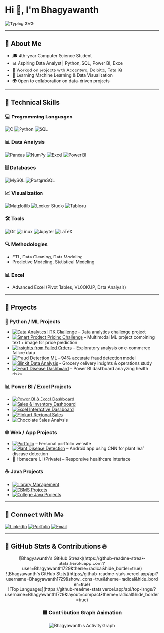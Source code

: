 # Hi 👋, I'm Bhagyawanth

![Typing SVG](https://readme-typing-svg.demolab.com?font=Fira+Code&size=28&pause=1000&color=00F7FF&center=true&vCenter=true&width=800&lines=4th-%20Year%20Computer%20Science%20Student;Aspiring%20Data%20Analyst;Python%20%7C%20SQL%20%7C%20Power%20BI%20%7C%20Excel;Learning%20Machine%20Learning%20%26%20Data%20Visualization)

---

## 🔹 About Me
- 🎓 4th-year Computer Science Student  
- 📊 Aspiring Data Analyst | Python, SQL, Power BI, Excel  
- 💼 Worked on projects with Accenture, Deloitte, Tata iQ  
- 🌱 Learning Machine Learning & Data Visualization  
- 🌍 Open to collaboration on data-driven projects  

---

## 🔹 Technical Skills

### 💻 Programming Languages
![C](https://img.shields.io/badge/C-00599C?style=for-the-badge&logo=c&logoColor=white)
![Python](https://img.shields.io/badge/Python-3776AB?style=for-the-badge&logo=python&logoColor=white)
![SQL](https://img.shields.io/badge/SQL-4479A1?style=for-the-badge&logo=mysql&logoColor=white)

### 📊 Data Analysis
![Pandas](https://img.shields.io/badge/Pandas-150458?style=for-the-badge&logo=pandas&logoColor=white)
![NumPy](https://img.shields.io/badge/NumPy-013243?style=for-the-badge&logo=numpy&logoColor=white)
![Excel](https://img.shields.io/badge/Excel-217346?style=for-the-badge&logo=microsoft-excel&logoColor=white)
![Power BI](https://img.shields.io/badge/Power%20BI-F2C811?style=for-the-badge&logo=power-bi&logoColor=black)

### 🗄️ Databases
![MySQL](https://img.shields.io/badge/MySQL-4479A1?style=for-the-badge&logo=mysql&logoColor=white)
![PostgreSQL](https://img.shields.io/badge/PostgreSQL-336791?style=for-the-badge&logo=postgresql&logoColor=white)

### 📈 Visualization
![Matplotlib](https://img.shields.io/badge/Matplotlib-11557C?style=for-the-badge&logo=matplotlib&logoColor=white)
![Looker Studio](https://img.shields.io/badge/Looker_Studio-FF6F00?style=for-the-badge&logo=google&logoColor=white)
![Tableau](https://img.shields.io/badge/Tableau-E97627?style=for-the-badge&logo=tableau&logoColor=white)

### 🛠️ Tools
![Git](https://img.shields.io/badge/Git-F05032?style=for-the-badge&logo=git&logoColor=white)
![Linux](https://img.shields.io/badge/Linux-FCC624?style=for-the-badge&logo=linux&logoColor=black)
![Jupyter](https://img.shields.io/badge/Jupyter-F37626?style=for-the-badge&logo=jupyter&logoColor=white)
![LaTeX](https://img.shields.io/badge/LaTeX-008080?style=for-the-badge&logo=latex&logoColor=white)

### 🔍 Methodologies
- ETL, Data Cleaning, Data Modeling  
- Predictive Modeling, Statistical Modeling  

### 📊 Excel
- Advanced Excel (Pivot Tables, VLOOKUP, Data Analysis)  

---

## 🔹 Projects

### 🐍 Python / ML Projects
- [![Data Analytics IITK Challenge](https://img.shields.io/badge/Data_Analytics_IITK_Challenge-ML-blue?style=for-the-badge&logo=python)](https://github.com/Bhagyawanth1729/Data-Analytics_Challenge) – Data analytics challenge project  
- [![Smart Product Pricing Challenge](https://img.shields.io/badge/Smart_Product_Pricing-ML-blue?style=for-the-badge&logo=python)](https://github.com/Bhagyawanth1729/Smart_Product_Pricing_Challenge) – Multimodal ML project combining text + image for price prediction  
- [![Insights from Failed Orders](https://img.shields.io/badge/Insights_Failed_Orders-Data-ff69b4?style=for-the-badge&logo=python)](https://github.com/Bhagyawanth1729/Insights-from-Failed-Orders) – Exploratory analysis on e-commerce failure data  
- [![Fraud Detection ML](https://img.shields.io/badge/Fraud_Detection-ML-red?style=for-the-badge&logo=python)](https://github.com/Bhagyawanth1729/Fraud-Detection-using-Machine-Learning-Full-Python-Data-Analyst-Project-94-Accuracy-) – 94% accurate fraud detection model  
- [![Blinkit Data Analysis](https://img.shields.io/badge/Blinkit-Analysis-yellow?style=for-the-badge&logo=python)](https://github.com/Bhagyawanth1729/-Blinkit-Data-Analysis-Python) – Grocery delivery insights & operations study  
- [![Heart Disease Dashboard](https://img.shields.io/badge/Heart_Disease-Dashboard-red?style=for-the-badge&logo=power-bi)](https://github.com/Bhagyawanth1729/Heart-Disease-Analysis-Dashboard) – Power BI dashboard analyzing health risks  

### 📊 Power BI / Excel Projects
- [![Power BI & Excel Dashboard](https://img.shields.io/badge/PowerBI_Excel-Dashboard-green?style=for-the-badge&logo=power-bi)](https://github.com/Bhagyawanth1729/PowerBI_Excel_Interactive_Dashboard)  
- [![Sales & Inventory Dashboard](https://img.shields.io/badge/Sales_Inventory-Dashboard-orange?style=for-the-badge&logo=excel)](https://github.com/Bhagyawanth1729/Sales-and-Inventory-Dashboard-using-Power-BI)  
- [![Excel Interactive Dashboard](https://img.shields.io/badge/Excel_Interactive-Dashboard-blueviolet?style=for-the-badge&logo=excel)](https://github.com/Bhagyawanth1729/Full-Project-in-Excel-with-Interactive-Dashboard-)  
- [![Flipkart Regional Sales](https://img.shields.io/badge/Flipkart-Analysis-yellowgreen?style=for-the-badge&logo=excel)](https://github.com/Bhagyawanth1729/Flipkart_Regional_Sales_Analysis)  
- [![Chocolate Sales Analysis](https://img.shields.io/badge/Chocolate-Sales-red?style=for-the-badge&logo=excel)](https://github.com/Bhagyawanth1729/Chocolate-Sales-)  

### 🌐 Web / App Projects
- [![Portfolio](https://img.shields.io/badge/Portfolio-Website-blue?style=for-the-badge&logo=github)](https://github.com/Bhagyawanth1729/Portfolio) – Personal portfolio website  
- [![Plant Disease Detection](https://img.shields.io/badge/Plant_Disease-App-green?style=for-the-badge&logo=android)](https://github.com/Bhagyawanth1729/Plant-Disease-Detection-App) – Android app using CNN for plant leaf disease detection  
- 🏥 Homecare UI (Private) – Responsive healthcare interface  

### ☕ Java Projects
- [![Library Management](https://img.shields.io/badge/Library-Management-orange?style=for-the-badge&logo=java)](https://github.com/Bhagyawanth1729/Librarymanagementproject)  
- [![DBMS Projects](https://img.shields.io/badge/DBMS-Java-blue?style=for-the-badge&logo=java)](https://github.com/Bhagyawanth1729/DBMS-PROJECT)  
- [![College Java Projects](https://img.shields.io/badge/College_Projects-Java-red?style=for-the-badge&logo=java)](https://github.com/Bhagyawanth1729/College_projects)  

---

## 🔹 Connect with Me
[![LinkedIn](https://img.shields.io/badge/-LinkedIn-0A66C2?style=for-the-badge&logo=linkedin&logoColor=white)](https://www.linkedin.com/in/bhagyawanthningappa/)
[![Portfolio](https://img.shields.io/badge/-Portfolio-181717?style=for-the-badge&logo=github&logoColor=white)](https://bhagyawanth1729.github.io/Portfolio/)
[![Email](https://img.shields.io/badge/-Email-D14836?style=for-the-badge&logo=gmail&logoColor=white)](mailto:bhagyawanthningappa.com)

---

## 🔹 GitHub Stats & Contributions 🔥

<div align="center">
![Bhagyawanth's GitHub Streak](https://github-readme-streak-stats.herokuapp.com/?user=Bhagyawanth1729&theme=radical&hide_border=true)<br>
![Bhagyawanth's GitHub Stats](https://github-readme-stats.vercel.app/api?username=Bhagyawanth1729&show_icons=true&theme=radical&hide_border=true)<br>
![Top Languages](https://github-readme-stats.vercel.app/api/top-langs/?username=Bhagyawanth1729&layout=compact&theme=radical&hide_border=true)

### 🟩 Contribution Graph Animation
![Bhagyawanth's Activity Graph](https://github-readme-activity-graph.vercel.app/graph?username=Bhagyawanth1729&theme=react-dark&hide_border=true&area=true)

</div>
